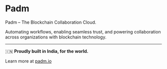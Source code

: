 # Padm

Padm – The Blockchain Collaboration Cloud.

Automating workflows, enabling seamless trust, and powering collaboration across organizations with blockchain technology.

---

🇮🇳 **Proudly built in India, for the world.**

Learn more at [padm.io](https://padm.io)
